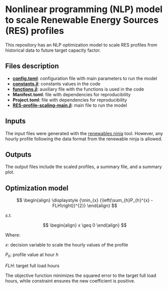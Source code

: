 # Nonlinear programming (NLP) model to scale Renewable Energy Sources (RES) profiles
This repository has an NLP optimization model to scale RES profiles from historical data to future target capacity factor.

## Files description
+ **[config.toml](config.toml)**: configuration file with main parameters to run the model
+ **[constants.jl](constants.jl)**: constants values in the code
+ **[functions.jl](functions.jl)**: auxiliary file with the functions is used in the code
+ **Manifest.toml**: file with dependencies for reproducibility  
+ **Project.toml**: file with dependencies for reproducibility
+ **[RES-profile-scaling-main.jl](RES-profile-scaling-main.jl)**: main file to run the model

## Inputs
The input files were generated with the [renewables ninja](https://www.renewables.ninja/) tool. However, any hourly profile following the data format from the renewable ninja is allowed.
## Outputs
The output files include the scaled profiles, a summary file, and a summary plot.
## Optimization model

$$
\begin{align}
\displaystyle {\min_{x} {\left(\sum_{h}P_{h}^{x} - FLH\right)}^{2}}
\end{align}
$$

$s.t.$

$$
\begin{align}
x \geq 0
\end{align}
$$

Where:

$x$: decision variable to scale the hourly values of the profile

$P_{h}$: profile value at hour $h$

$FLH$: target full load hours

The objective function minimizes the squared error to the target full load hours, while constraint ensures the new coefficient is positive.

